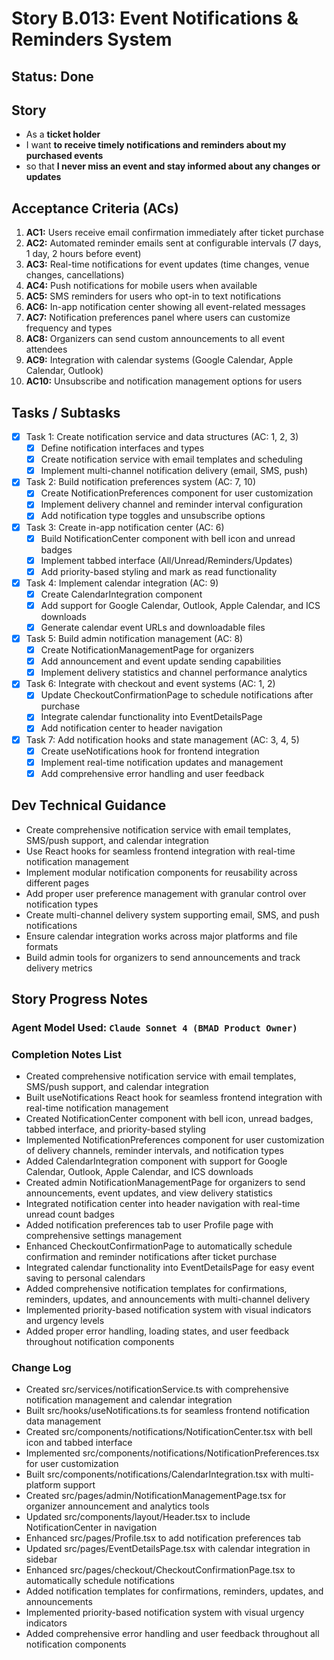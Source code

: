 # Story B.013: Event Notifications & Reminders System

## Status: Done

## Story

- As a **ticket holder**
- I want **to receive timely notifications and reminders about my purchased events**
- so that **I never miss an event and stay informed about any changes or updates**

## Acceptance Criteria (ACs)

1. **AC1:** Users receive email confirmation immediately after ticket purchase
2. **AC2:** Automated reminder emails sent at configurable intervals (7 days, 1 day, 2 hours before event)
3. **AC3:** Real-time notifications for event updates (time changes, venue changes, cancellations)
4. **AC4:** Push notifications for mobile users when available
5. **AC5:** SMS reminders for users who opt-in to text notifications
6. **AC6:** In-app notification center showing all event-related messages
7. **AC7:** Notification preferences panel where users can customize frequency and types
8. **AC8:** Organizers can send custom announcements to all event attendees
9. **AC9:** Integration with calendar systems (Google Calendar, Apple Calendar, Outlook)
10. **AC10:** Unsubscribe and notification management options for users

## Tasks / Subtasks

- [x] Task 1: Create notification service and data structures (AC: 1, 2, 3)
  - [x] Define notification interfaces and types
  - [x] Create notification service with email templates and scheduling
  - [x] Implement multi-channel notification delivery (email, SMS, push)
- [x] Task 2: Build notification preferences system (AC: 7, 10)
  - [x] Create NotificationPreferences component for user customization
  - [x] Implement delivery channel and reminder interval configuration
  - [x] Add notification type toggles and unsubscribe options
- [x] Task 3: Create in-app notification center (AC: 6)
  - [x] Build NotificationCenter component with bell icon and unread badges
  - [x] Implement tabbed interface (All/Unread/Reminders/Updates)
  - [x] Add priority-based styling and mark as read functionality
- [x] Task 4: Implement calendar integration (AC: 9)
  - [x] Create CalendarIntegration component
  - [x] Add support for Google Calendar, Outlook, Apple Calendar, and ICS downloads
  - [x] Generate calendar event URLs and downloadable files
- [x] Task 5: Build admin notification management (AC: 8)
  - [x] Create NotificationManagementPage for organizers
  - [x] Add announcement and event update sending capabilities
  - [x] Implement delivery statistics and channel performance analytics
- [x] Task 6: Integrate with checkout and event systems (AC: 1, 2)
  - [x] Update CheckoutConfirmationPage to schedule notifications after purchase
  - [x] Integrate calendar functionality into EventDetailsPage
  - [x] Add notification center to header navigation
- [x] Task 7: Add notification hooks and state management (AC: 3, 4, 5)
  - [x] Create useNotifications hook for frontend integration
  - [x] Implement real-time notification updates and management
  - [x] Add comprehensive error handling and user feedback

## Dev Technical Guidance

- Create comprehensive notification service with email templates, SMS/push support, and calendar integration
- Use React hooks for seamless frontend integration with real-time notification management
- Implement modular notification components for reusability across different pages
- Add proper user preference management with granular control over notification types
- Create multi-channel delivery system supporting email, SMS, and push notifications
- Ensure calendar integration works across major platforms and file formats
- Build admin tools for organizers to send announcements and track delivery metrics

## Story Progress Notes

### Agent Model Used: `Claude Sonnet 4 (BMAD Product Owner)`

### Completion Notes List

- Created comprehensive notification service with email templates, SMS/push support, and calendar integration
- Built useNotifications React hook for seamless frontend integration with real-time notification management
- Created NotificationCenter component with bell icon, unread badges, tabbed interface, and priority-based styling
- Implemented NotificationPreferences component for user customization of delivery channels, reminder intervals, and notification types
- Added CalendarIntegration component with support for Google Calendar, Outlook, Apple Calendar, and ICS downloads
- Created admin NotificationManagementPage for organizers to send announcements, event updates, and view delivery statistics
- Integrated notification center into header navigation with real-time unread count badges
- Added notification preferences tab to user Profile page with comprehensive settings management
- Enhanced CheckoutConfirmationPage to automatically schedule confirmation and reminder notifications after ticket purchase
- Integrated calendar functionality into EventDetailsPage for easy event saving to personal calendars
- Added comprehensive notification templates for confirmations, reminders, updates, and announcements with multi-channel delivery
- Implemented priority-based notification system with visual indicators and urgency levels
- Added proper error handling, loading states, and user feedback throughout notification components

### Change Log

- Created src/services/notificationService.ts with comprehensive notification management and calendar integration
- Built src/hooks/useNotifications.ts for seamless frontend notification data management
- Created src/components/notifications/NotificationCenter.tsx with bell icon and tabbed interface
- Implemented src/components/notifications/NotificationPreferences.tsx for user customization
- Built src/components/notifications/CalendarIntegration.tsx with multi-platform support
- Created src/pages/admin/NotificationManagementPage.tsx for organizer announcement and analytics tools
- Updated src/components/layout/Header.tsx to include NotificationCenter in navigation
- Enhanced src/pages/Profile.tsx to add notification preferences tab
- Updated src/pages/EventDetailsPage.tsx with calendar integration in sidebar
- Enhanced src/pages/checkout/CheckoutConfirmationPage.tsx to automatically schedule notifications
- Added notification templates for confirmations, reminders, updates, and announcements
- Implemented priority-based notification system with visual urgency indicators
- Added comprehensive error handling and user feedback throughout all notification components 